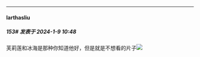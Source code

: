 
*****

####  larthasliu  
##### 153#       发表于 2024-1-9 10:48

芙莉莲和冰海是那种你知道他好，但是就是不想看的片子<img src="https://static.saraba1st.com/image/smiley/face2017/001.png" referrerpolicy="no-referrer">

